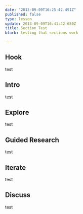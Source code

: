 ```yaml
---
date: "2013-09-09T16:25:42.491Z"
published: false
type: lesson
update: 2013-09-09T16:41:42.680Z
title: Section Test
blurb: testing that sections work

---
```


## Hook
test
<!-- -->
## Intro
test<!-- -->
## Explore
test<!-- -->
## Guided Research
test<!-- -->
## Iterate
test<!-- -->
## Discuss
test
